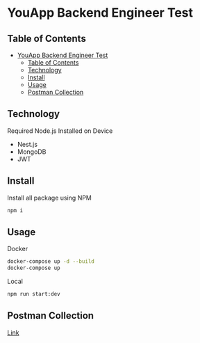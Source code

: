 # YouApp Backend Engineer Test

## Table of Contents

- [YouApp Backend Engineer Test](#youapp-backend-engineer-test)
  - [Table of Contents](#table-of-contents)
  - [Technology](#technology)
  - [Install](#install)
  - [Usage](#usage)
  - [Postman Collection](#postman-collection)

## Technology
Required Node.js Installed on Device

- Nest.js
- MongoDB
- JWT

## Install

Install all package using NPM
```bash
npm i
```

## Usage

Docker
```bash
docker-compose up -d --build
docker-compose up
```

Local
```bash
npm run start:dev
```

## Postman Collection
[Link](#https://api.postman.com/collections/6658250-8b89c551-9167-406a-96c4-d44c822f9cda?access_key=PMAT-01GX61Y8034HPG354NYKEJGX18)
